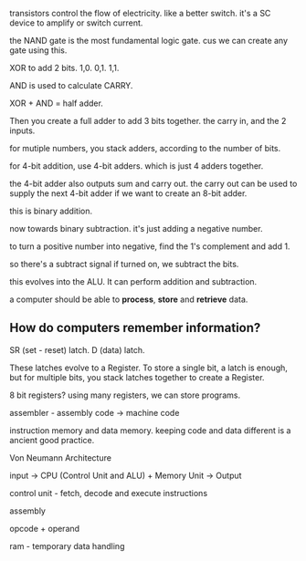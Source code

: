 
transistors control the flow of electricity. like a better switch. it's a SC device to amplify or switch current.

the NAND gate is the most fundamental logic gate. cus we can create any gate using this.

XOR to add 2 bits. 1,0. 0,1. 1,1.

AND is used to calculate CARRY.

XOR + AND = half adder.

Then you create a full adder to add 3 bits together. the carry in, and the 2 inputs.

for mutiple numbers, you stack adders, according to the number of bits.

for 4-bit addition, use 4-bit adders. which is just 4 adders together.

the 4-bit adder also outputs sum and carry out. the carry out can be used to supply the next 4-bit adder if we want to create an 8-bit adder.

this is binary addition.

now towards binary subtraction. it's just adding a negative number.

to turn a positive number into negative, find the 1's complement and add 1.

so there's a subtract signal if turned on, we subtract the bits.

this evolves into the ALU. It can perform addition and subtraction.

a computer should be able to **process**, **store** and **retrieve** data.

## How do computers remember information?

SR (set - reset) latch.
D (data) latch.

These latches evolve to a Register. To store a single bit, a latch is enough, but for multiple bits, you stack latches together to create a Register.





8 bit registers?
using many registers, we can store programs. 

assembler - assembly code -> machine code

instruction memory and data memory. keeping code and data different is a ancient good practice.


Von Neumann Architecture

input -> CPU (Control Unit and ALU) + Memory Unit -> Output

control unit - fetch, decode and execute instructions




assembly 

opcode + operand



ram - temporary data handling